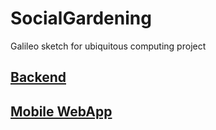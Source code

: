 # SocialGardening

Galileo sketch for ubiquitous computing project

## [Backend](https://github.com/NicolaiLoeffler/soga-backend.git)

## [Mobile WebApp](https://github.com/NicolaiLoeffler/soga-mobile.git)

